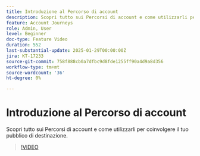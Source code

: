 ```yaml
---
title: Introduzione al Percorso di account
description: Scopri tutto sui Percorsi di account e come utilizzarli per coinvolgere il tuo pubblico di destinazione.
feature: Account Journeys
role: Admin, User
level: Beginner
doc-type: Feature Video
duration: 552
last-substantial-update: 2025-01-29T00:00:00Z
jira: KT-17233
source-git-commit: 758f888cb0a7dfbc9d8fde1255ff90a4d9a8d356
workflow-type: tm+mt
source-wordcount: '36'
ht-degree: 0%

---
```



# Introduzione al Percorso di account

Scopri tutto sui Percorsi di account e come utilizzarli per coinvolgere il tuo pubblico di destinazione.

>[!VIDEO](https://video.tv.adobe.com/v/3443202/?learn=on&enablevpops)
